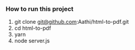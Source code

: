 ### How to run this project
1. git clone git@github.com:Aathi/html-to-pdf.git
2. cd html-to-pdf
3. yarn
3. node server.js

